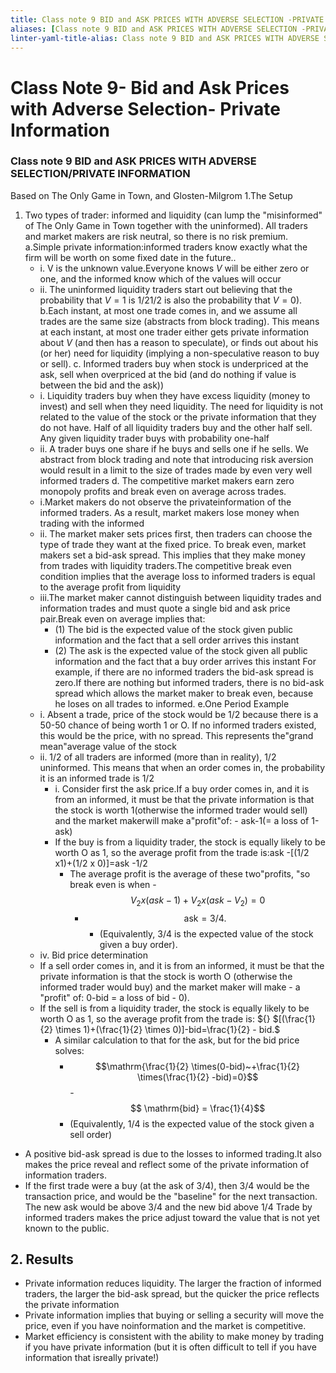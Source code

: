 ```yaml
---
title: Class note 9 BID and ASK PRICES WITH ADVERSE SELECTION -PRIVATE INFORMATION
aliases: [Class note 9 BID and ASK PRICES WITH ADVERSE SELECTION -PRIVATE INFORMATION]
linter-yaml-title-alias: Class note 9 BID and ASK PRICES WITH ADVERSE SELECTION -PRIVATE INFORMATION
---
```


# Class Note 9- Bid and Ask Prices with Adverse Selection- Private Information
### Class note 9 BID and ASK PRICES WITH ADVERSE SELECTION/PRIVATE INFORMATION

Based on The Only Game in Town,  and Glosten-Milgrom
1.The Setup

1. Two types of trader: informed and liquidity (can lump the "misinformed" of The Only Game in Town together with the uninformed). All traders and market makers are risk neutral,  so there is no risk premium.
a.Simple private information:informed traders know exactly what the firm will be worth on some fixed date in the future..
	- i. V is the unknown value.Everyone knows $V$ will be either zero or one,  and the informed know which of the values will occur
	- ii. The uninformed liquidity traders start out believing that the probability that $V=1$ is 1/21/2 is also the probability that $V=0$).
b.Each instant,  at most one trade comes in,  and we assume all trades are the same size (abstracts from block trading). This means at each instant,  at most one trader either gets private information about $V$ (and then has a reason to speculate),  or finds out about his (or her) need for liquidity (implying a non-speculative reason to buy or sell).
c. Informed traders buy when stock is underpriced at the ask,  sell when overpriced at the bid (and do nothing if value is between the bid and the ask))
	- i. Liquidity traders buy when they have excess liquidity (money to invest) and sell when they need liquidity. The need for liquidity is not related to the value of the stock or the private information that they do not have. Half of all liquidity traders buy and the other half sell. Any given liquidity trader buys with probability one-half
	- ii. A trader buys one share if he buys and sells one if he sells. We abstract from block trading and note that introducing risk aversion would result in a limit to the size of trades made by even very well informed traders
d. The competitive market makers earn zero monopoly profits and break even on average across trades.
	- i.Market makers do not observe the privateinformation of the informed traders. As a result,  market makers lose money when trading with the informed
	- ii. The market maker sets prices first,  then traders can choose the type of trade they want at the fixed price. To break even,  market makers set a bid-ask spread. This implies that they make money from trades with liquidity traders.The competitive break even condition implies that the average loss to informed traders is equal to the average profit from liquidity
	- iii.The market maker cannot distinguish between liquidity trades and information trades and must quote a single bid and ask price pair.Break even on average implies that:
		- (1) The bid is the expected value of the stock given public information and the fact that a sell order arrives this instant
		- (2) The ask is the expected value of the stock given all public information and the fact that a buy order arrives this instant
For example,  if there are no informed traders the bid-ask spread is zero.If there are nothing but informed traders,  there is no bid-ask spread which allows the market maker to break even,  because he loses on all trades to informed.
 e.One Period Example
	- i. Absent a trade,  price of the stock would be 1/2 because there is a 50-50 chance of being worth 1 or O. If no informed traders existed,  this would be the price,  with no spread. This represents the"grand mean"average value of the stock
	- ii. 1/2 of all traders are informed (more than in reality),  1/2 uninformed. This means that when an order comes in,  the probability it is an informed trade is 1/2
		- i. Consider first the ask price.If a buy order comes in,  and it is from an informed,  it must be that the private information is that the stock is worth 1(otherwise the informed trader would sell) and the market makerwill make a"profit"of:
				- ask-1(= a loss of 1-ask)
		- If the buy is from a liquidity trader,  the stock is equally likely to be worth O as 1,  so the average profit from the trade is:ask -[(1/2 x1)+(1/2 x 0)]=ask -1/2
			- The average profit is the average of these two"profits,  "so break even is when
				-$$V_2x(ask-1)+V_2x(ask-V_2)=0$$
				- $$\mathrm{ask}=3/4.$$
					- (Equivalently,  3/4 is the expected value of the stock given a buy order).
	- iv. Bid price determination
	- If a sell order comes in,  and it is from an informed,  it must be that the private information is that the stock is worth O (otherwise the informed trader would buy) and the market maker will make 	- a "profit" of: 0-bid = a loss of bid - 0).
	- If the sell is from a liquidity trader,  the stock is equally likely to be worth O as 1,  so the average profit from the trade is: ${} $[(\frac{1}{2} \times 1)+(\frac{1}{2} \times 0)]-bid=\frac{1}{2} - bid.$
		- A similar calculation to that for the ask,  but for the bid price solves:
			- $$\mathrm{\frac{1}{2} \times(0-bid)~+\frac{1}{2} \times(\frac{1}{2} -bid)=0}$$
			-$$ \mathrm{bid} = \frac{1}{4}$$
			- (Equivalently,  1/4 is the expected value of the stock given a sell order)
- A positive bid-ask spread is due to the losses to informed trading.It also makes the price reveal and reflect some of the private information of information traders.
- If the first trade were a buy (at the ask of 3/4),  then 3/4 would be the transaction price,  and would be the "baseline" for the next transaction. The new ask would be above 3/4 and the new bid above 1/4 Trade by informed traders makes the price adjust toward the value that is not yet known to the public.

## 2. Results
- Private information reduces liquidity. The larger the fraction of informed traders,  the larger the bid-ask spread,  but the quicker the price reflects the private information
- Private information implies that buying or selling a security will move the price,  even if you have noinformation and the market is competitive.
- Market efficiency is consistent with the ability to make money by trading if you have private information (but it is often difficult to tell if you have information that isreally private!)